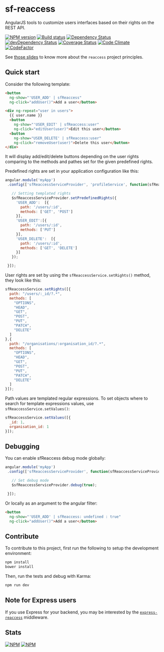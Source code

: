 # sf-reaccess

AngularJS tools to customize users interfaces based on their rights on the REST
 API.
 
[![NPM version](https://badge.fury.io/js/angular-reaccess.svg)](https://npmjs.org/package/angular-reaccess) [![Build status](https://secure.travis-ci.org/SimpliField/angular-reaccess.svg)](https://travis-ci.org/SimpliField/angular-reaccess) [![Dependency Status](https://david-dm.org/SimpliField/angular-reaccess.svg)](https://david-dm.org/SimpliField/angular-reaccess) [![devDependency Status](https://david-dm.org/SimpliField/angular-reaccess/dev-status.svg)](https://david-dm.org/SimpliField/angular-reaccess#info=devDependencies) [![Coverage Status](https://coveralls.io/repos/SimpliField/angular-reaccess/badge.svg?branch=master)](https://coveralls.io/r/SimpliField/angular-reaccess?branch=master) [![Code Climate](https://codeclimate.com/github/SimpliField/angular-reaccess.svg)](https://codeclimate.com/github/SimpliField/angular-reaccess) [![CodeFactor](https://www.codefactor.io/repository/github/simplifield/angular-reaccess/badge)](https://www.codefactor.io/repository/github/simplifield/angular-reaccess)

See [those slides](http://slides.com/nfroidure/reaccess) to know more about the
 `reaccess` project principles.

## Quick start
Consider the following template:

```html
<button
  ng-show="'USER_ADD' | sfReaccess"
  ng-click="addUser()">Add a user</button>

<div ng-repeat="user in users">
  {{ user.name }}
  <button
    ng-show="'USER_EDIT' | sfReaccess:user"
    ng-click="editUser(user)">Edit this user</button>
  <button
    ng-show="USER_DELETE' | sfReaccess:user"
    ng-click="removeUser(user)">Delete this user</button>
</div>
```

It will display add/edit/delete buttons depending on the user rights comparing
 to the methods and pathes set for the given predefined rights.

Predefined rights are set in your application configuration like this:
 ```js
angular.module('myApp')
  .config(['sfReaccessServiceProvider', 'profileService', function(sfReaccessServiceProvider) {

    // Setting templated rights
    $sfReaccessServiceProvider.setPredefinedRights({
      'USER_ADD':  [{
        path: '/users/:id',
        methods: ['GET', 'POST']
      }],
      'USER_EDIT':[{
        path: '/users/:id',
        methods: ['PUT']
      }],
      'USER_DELETE':  [{
        path: '/users/:id',
        methods: ['GET', 'DELETE']
      }]
    });

  }]);
```

User rights are set by using the `sfReaccessService.setRights()` method,
 they look like this:
```js
sfReaccessService.setRights([{
  path: "/users/:_id/?.*",
  methods: [
    "OPTIONS",
    "HEAD",
    "GET",
    "POST",
    "PUT",
    "PATCH",
    "DELETE"
  ]
},{
  path: "/organisations/:organisation_id/?.*",
  methods: [
    "OPTIONS",
    "HEAD",
    "GET",
    "POST",
    "PUT",
    "PATCH",
    "DELETE"
  ]
}]);
```

Path values are templated regular expressions. To set objects where to search
 for template expressions values, use `sfReaccessService.setValues()`:
```js
sfReaccessService.setValues([{
  _id: 1,
  organisation_id: 1
}]);
```

## Debugging

You can enable sfReaccess debug mode globally:

 ```js
angular.module('myApp')
  .config(['sfReaccessServiceProvider', function(sfReaccessServiceProvider) {

    // Set debug mode
    $sfReaccessServiceProvider.debug(true);

  }]);
```

Or locally as an argument to the angular filter:
```html
<button
  ng-show="'USER_ADD' | sfReaccess: undefined : true"
  ng-click="addUser()">Add a user</button>
```

## Contribute
To contribute to this project, first run the following to setup the development
 environment:
```sh
npm install
bower install
```

Then, run the tests and debug with Karma:
```sh
npm run dev
```

## Note for Express users

If you use Express for your backend, you may be interested by the
 [`express-reaccess`](https://github.com/SimpliField/express-reaccess)
 middleware.

## Stats

[![NPM](https://nodei.co/npm/angular-reaccess.png?downloads=true&stars=true)](https://nodei.co/npm/angular-reaccess/)
[![NPM](https://nodei.co/npm-dl/angular-reaccess.png)](https://nodei.co/npm/angular-reaccess/)
